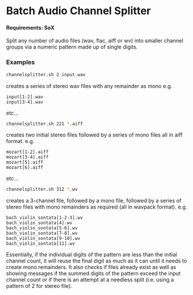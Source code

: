# Batch Audio Channel Splitter

#### Requirements: SoX

Split any number of audio files (wav, flac, aiff or wv) into smaller channel groups via a numeric pattern made up of single digits.

### Examples

```sh
channelsplitter.sh 2 input.wav
```
creates a series of stereo wav files with any remainder as mono
e.g. 
```
input[1-2].wav
input[3-4].wav
```
etc...

```sh
channelsplitter.sh 221 *.aiff
```
creates two initial stereo files followed by a series of mono files all in aiff format.
e.g.
```
mozart[1-2].aiff
mozart[3-4].aiff
mozart[5].aiff
mozart[6].aiff
```
etc...

```sh
channelsplitter.sh 312 *.wv
```
creates a 3-channel file, followed by a mono file, followed by a series of stereo files with mono remainders as required (all in wavpack format).
e.g.
```
bach_violin_sontata[1-2-3].wv
bach_violin_sontata[4].wv
bach_violin_sontata[5-6].wv
bach_violin_sontata[7-8].wv
bach_violin_sontata[9-10].wv
bach_violin_sontata[11].wv
```

Essentially, if the individual digits of the pattern are less than the initial channel count, it will reuse the final digit as much as it can until it needs to create mono remainders. It also checks if files already exist as well as showing messages if the summed digits of the pattern exceed the input channel count or if there is an attempt at a needless split (i.e. using a pattern of 2 for stereo file).
